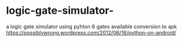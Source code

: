 # logic-gate-simulator-
 a logic gate simulator using pyhton 6 gates available 
conversion to apk
https://possiblywrong.wordpress.com/2012/06/16/python-on-android/
